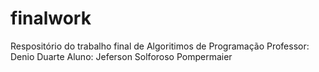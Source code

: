 # finalwork
Respositório do trabalho final de Algoritimos de Programação
Professor: Denio Duarte
Aluno: Jeferson Solforoso Pompermaier
